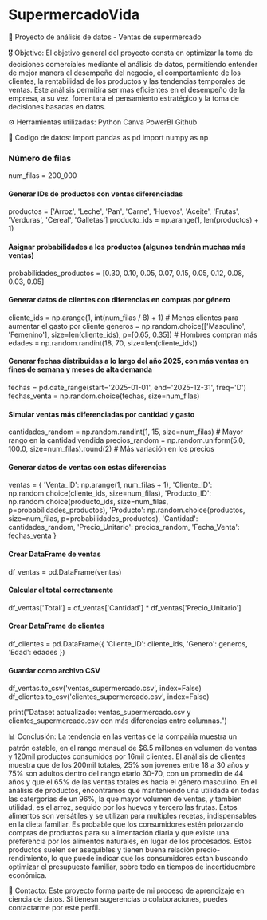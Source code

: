 # SupermercadoVida
🛒 Proyecto de análisis de datos - Ventas de supermercado  

🎖️ Objetivo: El objetivo general del proyecto consta en optimizar la toma de decisiones comerciales mediante el análisis de datos, permitiendo entender de mejor manera el desempeño del negocio, el comportamiento de los clientes, la rentabilidad de los productos y las tendencias temporales de ventas. Este análisis permitira ser mas eficientes en el desempeño de la empresa, a su vez, fomentará el pensamiento estratégico y la toma de decisiones basadas en datos.

⚙️ Herramientas utilizadas: 
  Python
  Canva
  PowerBI
  Github

🐍 Codigo de datos: 
import pandas as pd
import numpy as np

### Número de filas
num_filas = 200_000

#### Generar IDs de productos con ventas diferenciadas
productos = ['Arroz', 'Leche', 'Pan', 'Carne', 'Huevos', 'Aceite', 'Frutas', 'Verduras', 'Cereal', 'Galletas']
producto_ids = np.arange(1, len(productos) + 1)

#### Asignar probabilidades a los productos (algunos tendrán muchas más ventas)
probabilidades_productos = [0.30, 0.10, 0.05, 0.07, 0.15, 0.05, 0.12, 0.08, 0.03, 0.05]

#### Generar datos de clientes con diferencias en compras por género
cliente_ids = np.arange(1, int(num_filas / 8) + 1)  # Menos clientes para aumentar el gasto por cliente
generos = np.random.choice(['Masculino', 'Femenino'], size=len(cliente_ids), p=[0.65, 0.35])  # Hombres compran más
edades = np.random.randint(18, 70, size=len(cliente_ids))

#### Generar fechas distribuidas a lo largo del año 2025, con más ventas en fines de semana y meses de alta demanda
fechas = pd.date_range(start='2025-01-01', end='2025-12-31', freq='D')
fechas_venta = np.random.choice(fechas, size=num_filas)

#### Simular ventas más diferenciadas por cantidad y gasto
cantidades_random = np.random.randint(1, 15, size=num_filas)  # Mayor rango en la cantidad vendida
precios_random = np.random.uniform(5.0, 100.0, size=num_filas).round(2)  # Más variación en los precios

#### Generar datos de ventas con estas diferencias
ventas = {
    'Venta_ID': np.arange(1, num_filas + 1),
    'Cliente_ID': np.random.choice(cliente_ids, size=num_filas),
    'Producto_ID': np.random.choice(producto_ids, size=num_filas, p=probabilidades_productos),
    'Producto': np.random.choice(productos, size=num_filas, p=probabilidades_productos),
    'Cantidad': cantidades_random,
    'Precio_Unitario': precios_random,
    'Fecha_Venta': fechas_venta
}

#### Crear DataFrame de ventas
df_ventas = pd.DataFrame(ventas)

#### Calcular el total correctamente
df_ventas['Total'] = df_ventas['Cantidad'] * df_ventas['Precio_Unitario']

#### Crear DataFrame de clientes
df_clientes = pd.DataFrame({
    'Cliente_ID': cliente_ids,
    'Genero': generos,
    'Edad': edades
})

#### Guardar como archivo CSV
df_ventas.to_csv('ventas_supermercado.csv', index=False)
df_clientes.to_csv('clientes_supermercado.csv', index=False)

print("Dataset actualizado: ventas_supermercado.csv y clientes_supermercado.csv con más diferencias entre columnas.")



📊 Conclusión: La tendencia en las ventas de la compañia muestra un patrón estable, en el rango mensual de $6.5 millones en volumen de ventas y 120mil productos consumidos por 16mil clientes. El análisis de clientes muestra que de los 200mil totales, 25% son jovenes entre 18 a 30 años y 75% son adultos dentro del rango etario 30-70, con un promedio de 44 años y que el 65% de las ventas totales es hacia el género masculino. En el análisis de productos, encontramos que manteniendo una utilidada en todas las catergorías de un 96%, la que mayor volumen de ventas, y tambien utilidad, es el arroz, seguido por los huevos y tercero las frutas. Estos alimentos son versátiles y se utilizan para multiples recetas, indispensables en la dieta familiar. Es probable que los consumidores estén priorzando compras de productos para su alimentación diaria y que existe una preferencia por los alimentos naturales, en lugar de los procesados. Estos productos suelen ser asequibles y tienen buena relación precio-rendimiento, lo que puede indicar que los consumidores estan buscando optimizar el presupuesto familiar, sobre todo en tiempos de incertiducmbre económica. 




📩 Contacto: Este proyecto forma parte de mi proceso de aprendizaje en ciencia de datos. Si tienesn sugerencias o colaboraciones, puedes contactarme por este perfil. 


